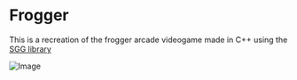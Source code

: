 # Frogger
This is a recreation of the frogger arcade videogame made in C++ using the [SGG library](https://cgaueb.github.io/sgg/index.html)


![Image](https://github.com/user-attachments/assets/ed4ee1bb-549c-43e6-8332-c008eb9444f4)